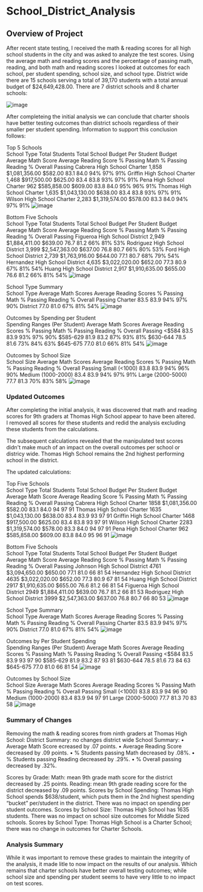 # School_District_Analysis
## Overview of Project
After recent state testing, I received the math & reading scores for all high school students in the city and was asked to analyze the test scores.  Using the average math and reading scores and the percentage of passing math, reading, and both math and reading scores I looked at outcomes for each school, per student spending, school size, and school type.
District wide there are 15 schools serving a total of 39,170 students with a total annual budget of $24,649,428.00. There are 7 district schools and 8 charter schools:


![image](https://user-images.githubusercontent.com/86027932/125873439-fc4edbd6-6635-470e-b4c5-64b6fa247973.png)

After completeing the initial analysis we can conclude that charter shools have better testing outcomes than district schools regardless of their smaller per student spending.
Information to support this conclusion follows:

Top 5 Schools									
	School Type	Total Students	Total School Budget	Per Student Budget	Average Math Score	Average Reading Score	% Passing Math	% Passing Reading	% Overall Passing
Cabrera High School	Charter	1,858	$1,081,356.00	$582.00	83.1	84.0	94%	97%	91%
Griffin High School	Charter	1,468	$917,500.00	$625.00	83.4	83.8	93%	97%	91%
Pena High School	Charter	962	$585,858.00	$609.00	83.8	84.0	95%	96%	91%
Thomas High School	Charter	1,635	$1,043,130.00	$638.00	83.4	83.8	93%	97%	91%
Wilson High School	Charter	2,283	$1,319,574.00	$578.00	83.3	84.0	94%	97%	91%
![image](https://user-images.githubusercontent.com/86027932/125873776-69f30e68-3fc8-4616-a72a-a0982a282aa3.png)

Bottom Five Schools									
	School Type	Total Students	Total School Budget	Per Student Budget	Average Math Score	Average Reading Score	% Passing Math	% Passing Reading	% Overall Passing
Figueroa High School	District	2,949	$1,884,411.00	$639.00	76.7	81.2	66%	81%	53%
Rodriguez High School	District	3,999	$2,547,363.00	$637.00	76.8	80.7	66%	80%	53%
Ford High School	District	2,739	$1,763,916.00	$644.00	77.1	80.7	68%	79%	54%
Hernandez High School	District	4,635	$3,022,020.00	$652.00	77.3	80.9	67%	81%	54%
Huang High School	District	2,917	$1,910,635.00	$655.00	76.6	81.2	66%	81%	54%
![image](https://user-images.githubusercontent.com/86027932/125873889-c0b58a62-d769-4629-8aa0-f7b2c4a277a6.png)

School Type Summary					
School Type	Average Math Scores	Average Reading Scores	% Passing Math	% Passing Reading	% Overall Passing
Charter	83.5	83.9	94%	97%	90%
District	77.0	81.0	67%	81%	54%
![image](https://user-images.githubusercontent.com/86027932/125874061-d7747ad6-92fe-4c72-945d-0244ec76ad9f.png)

Outcomes by Spending per Student					
Spending Ranges (Per Student)	Average Math Scores	Average Reading Scores	% Passing Math	% Passing Reading	% Overall Passing
<$584	83.5	83.9	93%	97%	90%
$585-629	81.9	83.2	87%	93%	81%
$630-644	78.5	81.6	73%	84%	63%
$645-675	77.0	81.0	66%	81%	54%
![image](https://user-images.githubusercontent.com/86027932/125874182-99f946ec-164c-43dc-a53f-70df72034ed2.png)

Outcomes by School Size					
School Size	Average Math Scores	Average Reading Scores	% Passing Math	% Passing Reading	% Overall Passing
Small (<1000)	83.8	83.9	94%	96%	90%
Medium (1000-2000)	83.4	83.9	94%	97%	91%
Large (2000-5000)	77.7	81.3	70%	83%	58%
![image](https://user-images.githubusercontent.com/86027932/125874268-2827457a-6d93-4b52-a43e-3788da1c8302.png)

### Updated Outcomes
After completing the initial analysis, it was discovered that math and reading scores for 9th graders at Thomas High School appear to have been altered. I removed all scores for these students and redid the analysis excluding these students from the calculations. 

The subsequent calculations revealed that the manipulated test scores didn't make much of an impact on the overall outcomes per school or districy wide. Thomas High School remains the 2nd highest performing school in the district. 

The updated calculations:

Top Five Schools									
	School Type	Total Students	Total School Budget	Per Student Budget	Average Math Score	Average Reading Score	% Passing Math	% Passing Reading	% Overall Passing
Cabrera High School	Charter	1858	$1,081,356.00	$582.00	83.1	84.0	94	97	91
Thomas High School	Charter	1635	$1,043,130.00	$638.00	83.4	83.9	93	97	91
Griffin High School	Charter	1468	$917,500.00	$625.00	83.4	83.8	93	97	91
Wilson High School	Charter	2283	$1,319,574.00	$578.00	83.3	84.0	94	97	91
Pena High School	Charter	962	$585,858.00	$609.00	83.8	84.0	95	96	91
![image](https://user-images.githubusercontent.com/86027932/125874895-9a9cc9fa-76e5-4596-a96f-9393d21594a2.png)

Bottom Five Schools									
	School Type	Total Students	Total School Budget	Per Student Budget	Average Math Score	Average Reading Score	% Passing Math	% Passing Reading	% Overall Passing
Johnson High School	District	4761	$3,094,650.00	$650.00	77.1	81.0	66	81	54
Hernandez High School	District	4635	$3,022,020.00	$652.00	77.3	80.9	67	81	54
Huang High School	District	2917	$1,910,635.00	$655.00	76.6	81.2	66	81	54
Figueroa High School	District	2949	$1,884,411.00	$639.00	76.7	81.2	66	81	53
Rodriguez High School	District	3999	$2,547,363.00	$637.00	76.8	80.7	66	80	53
![image](https://user-images.githubusercontent.com/86027932/125875026-7e009587-911b-432b-a0bc-c124a796702d.png)

School Type Summary					
School Type	Average Math Scores	Average Reading Scores	% Passing Math	% Passing Reading	% Overall Passing
Charter	83.5	83.9	94%	97%	90%
District	77.0	81.0	67%	81%	54%
![image](https://user-images.githubusercontent.com/86027932/125875126-1918ed5f-7789-4eeb-9a5e-4bf085227c95.png)

Outcomes by Per Student Spending					
Spending Ranges (Per Student)	Average Math Scores	Average Reading Scores	% Passing Math	% Passing Reading	% Overall Passing
<$584	83.5	83.9	93	97	90
$585-629	81.9	83.2	87	93	81
$630-644	78.5	81.6	73	84	63
$645-675	77.0	81.0	66	81	54
![image](https://user-images.githubusercontent.com/86027932/125875260-3ce10763-f166-4d48-b79d-d3b766d6e023.png)

Outcomes by School Size					
School Size	Average Math Scores	Average Reading Scores	% Passing Math	% Passing Reading	% Overall Passing
Small (<1000)	83.8	83.9	94	96	90
Medium (1000-2000)	83.4	83.9	94	97	91
Large (2000-5000)	77.7	81.3	70	83	58
![image](https://user-images.githubusercontent.com/86027932/125875374-8fe36c10-5246-4a04-aa9c-570ac01c2794.png)

### Summary of Changes
Removing the math & reading scores from ninth graders at Thomas High School:
District Summary: no changes district wide
School Summary: 
•	Average Math Score ecreased by .07 points.
•	Average Reading Score decreased by .09 points.
•	% Students passing Math decreased by .08%.
•	% Students passing Reading decreased by .29%.
•	% Overall passing decreased by .32%.

Scores by Grade:
	Math: mean 9th grade math score for the district decreased by .25 points.
	Reading: mean 9th grade reading score for the district decreased by .09 points.
Scores by School Spending: Thomas High School spends $638/student, which puts them in the 2nd highest spending “bucket” per/student in the district. There was no impact on spending per student outcomes.
Scores by School Size: Thomas High School has 1635 students. There was no impact on school size outcomes for Middle Sized schools.
Scores by School Type: Thomas High School is a Charter School; there was no change in outcomes for Charter Schools.

### Analysis Summary
While it was important to remove these grades to maintain the integrity of the analysis, it made litle to now impact on the results of our analysis. Which remains that charter schools have better overall testing outcomes; while school size and spending per student seems to have very little to no impact on test scores.







